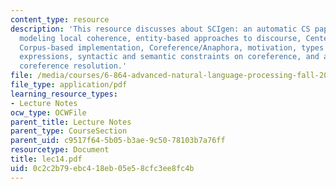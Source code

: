 ```yaml
---
content_type: resource
description: 'This resource discusses about SCIgen: an automatic CS paper generator,
  modeling local coherence, entity-based approaches to discourse, Centering theory,
  Corpus-based implementation, Coreference/Anaphora, motivation, types of referential
  expressions, syntactic and semantic constraints on coreference, and algorithms for
  coreference resolution.'
file: /media/courses/6-864-advanced-natural-language-processing-fall-2005/0c2c2b79ebc418eb05e58cfc3ee8fc4b_lec14.pdf
file_type: application/pdf
learning_resource_types:
- Lecture Notes
ocw_type: OCWFile
parent_title: Lecture Notes
parent_type: CourseSection
parent_uid: c9517f64-5b05-b3ae-9c50-78103b7a76ff
resourcetype: Document
title: lec14.pdf
uid: 0c2c2b79-ebc4-18eb-05e5-8cfc3ee8fc4b
---
```

